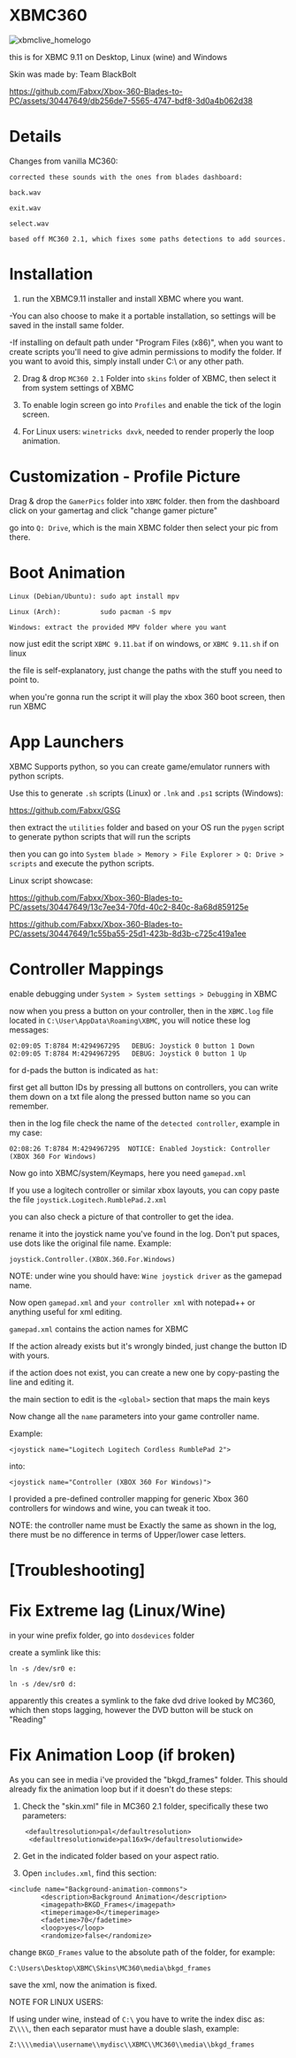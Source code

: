 # XBMC360

![xbmclive_homelogo](https://github.com/Fabxx/Xbox-360-Blades-to-PC/assets/30447649/585efb68-ec02-43cd-8541-7dbe5fd7d583)


this is for XBMC 9.11 on Desktop, Linux (wine) and Windows

Skin was made by: Team BlackBolt


https://github.com/Fabxx/Xbox-360-Blades-to-PC/assets/30447649/db256de7-5565-4747-bdf8-3d0a4b062d38


# Details

Changes from vanilla MC360:
```
corrected these sounds with the ones from blades dashboard:

back.wav

exit.wav

select.wav

based off MC360 2.1, which fixes some paths detections to add sources.

```

# Installation

1) run the XBMC9.11 installer and install XBMC where you want.

  -You can also choose to make it a portable installation, so settings will be saved in the install same folder.

  -If installing on default path under "Program Files (x86)", when you want to create scripts you'll need to give admin permissions
   to modify the folder. If you want to avoid this, simply install under C:\ or any other path.

2) Drag & drop `MC360 2.1` Folder into `skins` folder of XBMC, then select it from system settings of XBMC

3) To enable login screen go into `Profiles` and enable the tick of the login screen.

4) For Linux users: `winetricks dxvk`, needed to render properly the loop animation.  

# Customization - Profile Picture

Drag & drop the `GamerPics` folder into `XBMC` folder. then from the dashboard click on your gamertag and click "change gamer picture"

go into `Q: Drive`, which is the main XBMC folder then select your pic from there.

# Boot Animation

```
Linux (Debian/Ubuntu): sudo apt install mpv

Linux (Arch): 	       sudo pacman -S mpv

Windows: extract the provided MPV folder where you want
```

now just edit the script `XBMC 9.11.bat` if on windows, or `XBMC 9.11.sh` if on linux

the file is self-explanatory, just change the paths with the stuff you need to point to.

when you're gonna run the script it will play the xbox 360 boot screen, then run XBMC

# App Launchers

XBMC Supports python, so you can create game/emulator runners with python scripts.

Use this to generate `.sh` scripts (Linux) or `.lnk` and `.ps1` scripts (Windows):

https://github.com/Fabxx/GSG


then extract the `utilities` folder and based on your OS run the `pygen` script to generate python scripts that will run the scripts


then you can go into `System blade > Memory > File Explorer > Q: Drive > scripts` and execute the python scripts.

Linux script showcase:


https://github.com/Fabxx/Xbox-360-Blades-to-PC/assets/30447649/13c7ee34-70fd-40c2-840c-8a68d859125e


https://github.com/Fabxx/Xbox-360-Blades-to-PC/assets/30447649/1c55ba55-25d1-423b-8d3b-c725c419a1ee


# Controller Mappings

enable debugging under `System > System settings > Debugging` in XBMC

now when you press a button on your controller, then in the `XBMC.log` file located in `C:\User\AppData\Roaming\XBMC`, you will notice these log messages:

```
02:09:05 T:8784 M:4294967295   DEBUG: Joystick 0 button 1 Down
02:09:05 T:8784 M:4294967295   DEBUG: Joystick 0 button 1 Up
```

for d-pads the button is indicated as `hat`:

first get all button IDs by pressing all buttons on controllers, you can write them down on a txt file along the pressed button name so you can remember. 

then in the log file check the name of the `detected controller`, example in my case:

```
02:08:26 T:8784 M:4294967295  NOTICE: Enabled Joystick: Controller (XBOX 360 For Windows)
```

Now go into XBMC/system/Keymaps, here you need `gamepad.xml`

If you use a logitech controller or similar xbox layouts, you can copy paste the file `joystick.Logitech.RumblePad.2.xml`

you can also check a picture of that controller to get the idea.

rename it into the joystick name you've found in the log. Don't put spaces, use dots like the original file name. Example:

`joystick.Controller.(XBOX.360.For.Windows)`

NOTE: under wine you should have: `Wine joystick driver` as the gamepad name.

Now open `gamepad.xml` and `your controller xml` with notepad++ or anything useful for xml editing.

`gamepad.xml` contains the action names for XBMC

If the action already exists but it's wrongly binded, just change the button ID with yours.

if the action does not exist, you can create a new one by copy-pasting the line and editing it.

the main section to edit is the `<global>` section that maps the main keys
 
Now change all the `name` parameters into your game controller name.

Example:

`<joystick name="Logitech Logitech Cordless RumblePad 2">`

into:

`<joystick name="Controller (XBOX 360 For Windows)">`


I provided a pre-defined controller mapping for generic Xbox 360 controllers for windows and wine, you can tweak it too.

NOTE: the controller name must be Exactly the same as shown in the log, there must be no difference
	in terms of Upper/lower case letters.

# [Troubleshooting]

# Fix Extreme lag (Linux/Wine)

in your wine prefix folder, go into `dosdevices` folder

create a symlink like this:

`ln -s /dev/sr0 e:`

`ln -s /dev/sr0 d:`

apparently this creates a symlink to the fake dvd drive looked by MC360, which then stops lagging, however the DVD button will be stuck on "Reading"



# Fix Animation Loop (if broken)

As you can see in media i've provided the "bkgd_frames" folder. This should already fix the animation loop but if it doesn't
do these steps:

1) Check the "skin.xml" file in MC360 2.1 folder, specifically these two parameters:
```
	<defaultresolution>pal</defaultresolution>
 	 <defaultresolutionwide>pal16x9</defaultresolutionwide>
```

2) Get in the indicated folder based on your aspect ratio.
   
3) Open `includes.xml`, find this section:

```
<include name="Background-animation-commons">
		<description>Background Animation</description>
		<imagepath>BKGD_Frames</imagepath>
		<timeperimage>0</timeperimage>
		<fadetime>70</fadetime>
		<loop>yes</loop>
		<randomize>false</randomize>
```


change `BKGD_Frames` value to the absolute path of the folder, for example:

`C:\Users\Desktop\XBMC\Skins\MC360\media\bkgd_frames`

save the xml, now the animation is fixed.

NOTE FOR LINUX USERS:

If using under wine, instead of `C:\` you have to write the index disc as: `Z\\\\`, then each separator must have a double slash, example:

`Z:\\\\media\\username\\mydisc\\XBMC\\MC360\\media\\bkgd_frames`
